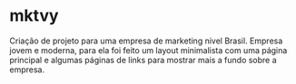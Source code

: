 # mktvy
Criação de projeto para uma empresa de marketing nivel Brasil.
Empresa jovem e moderna, para ela foi feito um layout minimalista com uma página principal e algumas páginas de links para mostrar mais a fundo sobre a empresa.